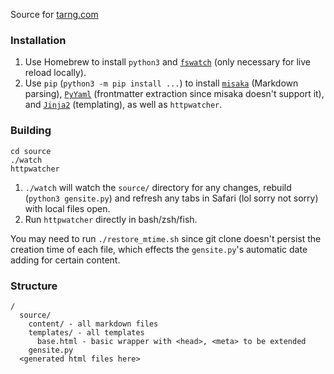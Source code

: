 Source for [tarng.com](tarng.com)

### Installation

1. Use Homebrew to install `python3` and [`fswatch`](https://github.com/emcrisostomo/fswatch) (only necessary for live reload locally).
1. Use `pip` (`python3 -m pip install ...`) to install [`misaka`](https://github.com/FSX/misaka) (Markdown parsing), [`PyYaml`](https://pyyaml.org/wiki/PyYAMLDocumentation) (frontmatter extraction since misaka doesn't support it), and [`Jinja2`](http://jinja.pocoo.org) (templating), as well as `httpwatcher`.

### Building

```
cd source
./watch
httpwatcher
```

1. `./watch` will watch the `source/` directory for any changes, rebuild (`python3 gensite.py`) and refresh any tabs in Safari (lol sorry not sorry) with local files open.
2. Run `httpwatcher` directly in bash/zsh/fish.

You may need to run `./restore_mtime.sh` since git clone doesn't persist the creation time of each file, which effects the `gensite.py`'s automatic date adding for certain content.

### Structure

```
/
  source/
    content/ - all markdown files
    templates/ - all templates
      base.html - basic wrapper with <head>, <meta> to be extended
    gensite.py
  <generated html files here>
```
